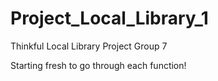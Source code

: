 # Project_Local_Library_1
Thinkful Local Library Project
Group 7

Starting fresh to go through each function!
